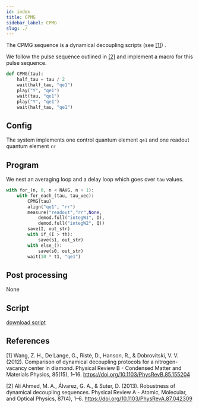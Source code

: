 ```yaml
---
id: index
title: CPMG
sidebar_label: CPMG
slug: ./
---
```


The CPMG sequence is a dynamical decoupling scripts (see [[1]](#1)) . 

We follow the pulse sequence outlined in [[2]](#2) and implement a macro for this pulse sequence. 
```python
def CPMG(tau):
    half_tau = tau / 2
    wait(half_tau, "qe1")
    play("Y", "qe1")
    wait(tau, "qe1")
    play("Y", "qe1")
    wait(half_tau, "qe1")
```

## Config

The system implements one control quantum element `qe1` and one readout quantum element `rr`

## Program

We nest an averaging loop and a delay loop which goes over `tau` values. 
```python
with for_(n, 0, n < NAVG, n + 1):
    with for_each_(tau, tau_vec):
        CPMG(tau)
        align("qe1", "rr")
        measure("readout","rr",None,
            demod.full("integW1", I),
            demod.full("integW2", Q))
        save(I, out_str)
        with if_(I > th):
            save(s1, out_str)
        with else_():
            save(s0, out_str)
        wait(10 * t1, "qe1")
```
## Post processing

None

## Script

[download script](CPMG.py)

## References

<a id="1">[1]</a> Wang, Z. H., De Lange, G., Ristè, D., Hanson, R., & Dobrovitski, V. V. (2012). Comparison of dynamical decoupling protocols for a nitrogen-vacancy center in diamond. Physical Review B - Condensed Matter and Materials Physics, 85(15), 1–16. https://doi.org/10.1103/PhysRevB.85.155204

<a id="2">[2]</a> Ali Ahmed, M. A., Álvarez, G. A., & Suter, D. (2013). Robustness of dynamical decoupling sequences. Physical Review A - Atomic, Molecular, and Optical Physics, 87(4), 1–6. https://doi.org/10.1103/PhysRevA.87.042309

